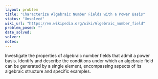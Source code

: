 ```yaml
---
layout: problem
title: "Characterize Algebraic Number Fields with a Power Basis"
status: "Unsolved"
wiki_url: "https://en.wikipedia.org/wiki/Algebraic_number_field"
problem_posed: ""
date_solved:
solver:
notes:
---
```

Investigate the properties of algebraic number fields that admit a power basis. Identify and describe the conditions under which an algebraic field can be generated by a single element, encompassing aspects of its algebraic structure and specific examples.